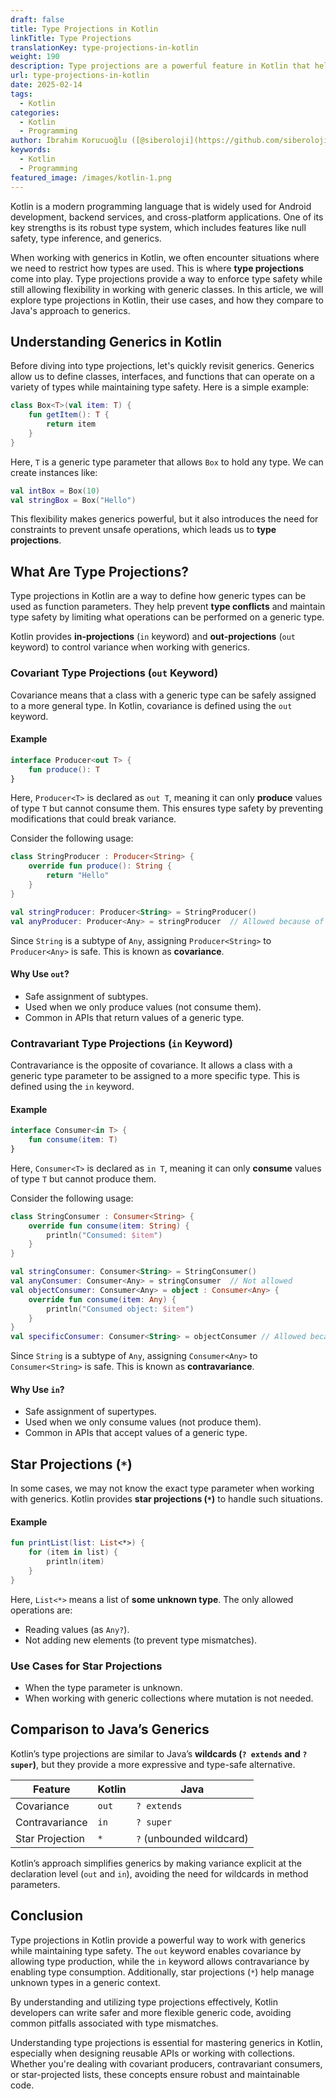 ```yaml
---
draft: false
title: Type Projections in Kotlin
linkTitle: Type Projections
translationKey: type-projections-in-kotlin
weight: 190
description: Type projections are a powerful feature in Kotlin that help manage generic types while maintaining type safety.
url: type-projections-in-kotlin
date: 2025-02-14
tags:
  - Kotlin
categories:
  - Kotlin
  - Programming
author: İbrahim Korucuoğlu ([@siberoloji](https://github.com/siberoloji))
keywords:
  - Kotlin
  - Programming
featured_image: /images/kotlin-1.png
---
```

Kotlin is a modern programming language that is widely used for Android development, backend services, and cross-platform applications. One of its key strengths is its robust type system, which includes features like null safety, type inference, and generics.

When working with generics in Kotlin, we often encounter situations where we need to restrict how types are used. This is where **type projections** come into play. Type projections provide a way to enforce type safety while still allowing flexibility in working with generic classes. In this article, we will explore type projections in Kotlin, their use cases, and how they compare to Java's approach to generics.

## Understanding Generics in Kotlin

Before diving into type projections, let's quickly revisit generics. Generics allow us to define classes, interfaces, and functions that can operate on a variety of types while maintaining type safety. Here is a simple example:

```kotlin
class Box<T>(val item: T) {
    fun getItem(): T {
        return item
    }
}
```

Here, `T` is a generic type parameter that allows `Box` to hold any type. We can create instances like:

```kotlin
val intBox = Box(10)
val stringBox = Box("Hello")
```

This flexibility makes generics powerful, but it also introduces the need for constraints to prevent unsafe operations, which leads us to **type projections**.

## What Are Type Projections?

Type projections in Kotlin are a way to define how generic types can be used as function parameters. They help prevent **type conflicts** and maintain type safety by limiting what operations can be performed on a generic type.

Kotlin provides **in-projections** (`in` keyword) and **out-projections** (`out` keyword) to control variance when working with generics.

### Covariant Type Projections (`out` Keyword)

Covariance means that a class with a generic type can be safely assigned to a more general type. In Kotlin, covariance is defined using the `out` keyword.

#### Example

```kotlin
interface Producer<out T> {
    fun produce(): T
}
```

Here, `Producer<T>` is declared as `out T`, meaning it can only **produce** values of type `T` but cannot consume them. This ensures type safety by preventing modifications that could break variance.

Consider the following usage:

```kotlin
class StringProducer : Producer<String> {
    override fun produce(): String {
        return "Hello"
    }
}

val stringProducer: Producer<String> = StringProducer()
val anyProducer: Producer<Any> = stringProducer  // Allowed because of 'out'
```

Since `String` is a subtype of `Any`, assigning `Producer<String>` to `Producer<Any>` is safe. This is known as **covariance**.

#### Why Use `out`?

- Safe assignment of subtypes.
- Used when we only produce values (not consume them).
- Common in APIs that return values of a generic type.

### Contravariant Type Projections (`in` Keyword)

Contravariance is the opposite of covariance. It allows a class with a generic type parameter to be assigned to a more specific type. This is defined using the `in` keyword.

#### Example

```kotlin
interface Consumer<in T> {
    fun consume(item: T)
}
```

Here, `Consumer<T>` is declared as `in T`, meaning it can only **consume** values of type `T` but cannot produce them.

Consider the following usage:

```kotlin
class StringConsumer : Consumer<String> {
    override fun consume(item: String) {
        println("Consumed: $item")
    }
}

val stringConsumer: Consumer<String> = StringConsumer()
val anyConsumer: Consumer<Any> = stringConsumer  // Not allowed
val objectConsumer: Consumer<Any> = object : Consumer<Any> {
    override fun consume(item: Any) {
        println("Consumed object: $item")
    }
}
val specificConsumer: Consumer<String> = objectConsumer // Allowed because of 'in'
```

Since `String` is a subtype of `Any`, assigning `Consumer<Any>` to `Consumer<String>` is safe. This is known as **contravariance**.

#### Why Use `in`?

- Safe assignment of supertypes.
- Used when we only consume values (not produce them).
- Common in APIs that accept values of a generic type.

## Star Projections (`*`)

In some cases, we may not know the exact type parameter when working with generics. Kotlin provides **star projections (`*`)** to handle such situations.

#### Example

```kotlin
fun printList(list: List<*>) {
    for (item in list) {
        println(item)
    }
}
```

Here, `List<*>` means a list of **some unknown type**. The only allowed operations are:

- Reading values (as `Any?`).
- Not adding new elements (to prevent type mismatches).

### Use Cases for Star Projections

- When the type parameter is unknown.
- When working with generic collections where mutation is not needed.

## Comparison to Java’s Generics

Kotlin’s type projections are similar to Java’s **wildcards (`? extends` and `? super`)**, but they provide a more expressive and type-safe alternative.

| Feature | Kotlin | Java |
|---------|--------|------|
| Covariance | `out` | `? extends` |
| Contravariance | `in` | `? super` |
| Star Projection | `*` | `?` (unbounded wildcard) |

Kotlin’s approach simplifies generics by making variance explicit at the declaration level (`out` and `in`), avoiding the need for wildcards in method parameters.

## Conclusion

Type projections in Kotlin provide a powerful way to work with generics while maintaining type safety. The `out` keyword enables covariance by allowing type production, while the `in` keyword allows contravariance by enabling type consumption. Additionally, star projections (`*`) help manage unknown types in a generic context.

By understanding and utilizing type projections effectively, Kotlin developers can write safer and more flexible generic code, avoiding common pitfalls associated with type mismatches.

Understanding type projections is essential for mastering generics in Kotlin, especially when designing reusable APIs or working with collections. Whether you're dealing with covariant producers, contravariant consumers, or star-projected lists, these concepts ensure robust and maintainable code.
